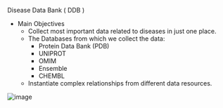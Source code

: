 Disease Data Bank ( DDB )

- Main Objectives
  - Collect most important data related to diseases in just one place.
  - The Databases from which we collect the data:
    - Protein Data Bank (PDB)
    - UNIPROT
    - OMIM
    - Ensemble
    - CHEMBL
  - Instantiate complex relationships from different data resources.

![image](https://github.com/hebamuh68/MongoDB/assets/69214737/b8bb4b22-b743-48b1-9313-e405682bb5b3)
